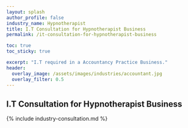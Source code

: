 ```yaml
---
layout: splash 
author_profile: false 
industry_name: Hypnotherapist
title: I.T Consultation for Hypnotherapist Business
permalink: /it-consultation-for-hypnotherapist-business

toc: true
toc_sticky: true

excerpt: "I.T required in a Accountancy Practice Business."
header:
  overlay_image: /assets/images/industries/accountant.jpg
  overlay_filter: 0.5 
---
```


## I.T Consultation for Hypnotherapist Business

{% include industry-consultation.md %}
